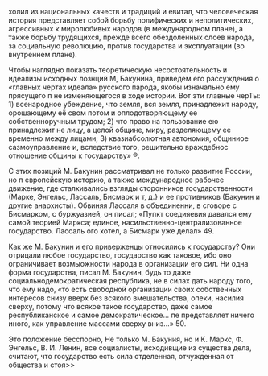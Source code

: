 холил из национальных качеств и традиций и евитал, что человеческая история представляет собой борьбу полифических и неполитических, агрессивных к миролюбивых народов (в международном плане), а также борьбу трудящихся, прежде всего обездоленных слоев народа, за социальную революцию, против государства и эксплуатации (во внутреннем плане).

Чтобы наглядно показать теоретическую  несостоятельность и идеализы исходных лознций М, Бакунина, приведем его рассуждения о «главных чертах идеала» русского парода, якобы изначально ему прясущего п не изменяющегося в ходе истории. Вот эти главные черТы: 1) всенародное убеждение, что земля, вся земля, принадлежит народу, орошающему её свом потом и оплодотворяющему ее собственноручным трудом; 2) что право на пользование ею принадлежит не лицу, а целой общине, миру, разделяющему ее временно между лицами; 3) квазиабсолютная автономия, общиниое сазмоуправление и, вследствие того, решительно враждебнос отношение общины к государству» ®.

С этих позиций М. Бакунин рассматривал не только развитие России, но п европейскую историю, а также международное рабочее движение, где сталкивались взгляды сторонников государственности (Марке, Энгельс, Лассаль, Бисмарк и т, д.} и ее противников (Бакунин и другие анархисты). Обвиняя Лассаля в объединенни, в сговоре с Бисмарком, с буржуазией, он писал; «Пупкт соедияевия давался ему самой теорией Маркса; единое, насильственно-централизованное государство. Лассаль ого хотел, а Бисмарк уже делал» 49.

Как же М. Бакунин и его приверженцы относились к государству? Они отрицали любое государство, государство как таковое, ибо оно ограничивает возмыожности народа в организации его сил. Ни одна форма государства, писал М. Бакунин, будь то даже социальнодемократическая республика, не в силах дать народу того, что ему надо, «то есть свободной организации своих собственных интересов снизу вверх без всякого вмешательства, опеки, насилия сверху, потому что всякое такое государство, даже самое республиканское и самое демократическое... пе представляет ничего иного, как управление массами сверху вниз...» 50.

Это положение бесспорно, Не только М. Бакуния, но и К. Маркс, Ф. Энгельс, В. И. Ленин, все социалисты, исходивщие из существа дела, считают, что государство есть сила отделенная, отчужденная от общества и стоя>>
